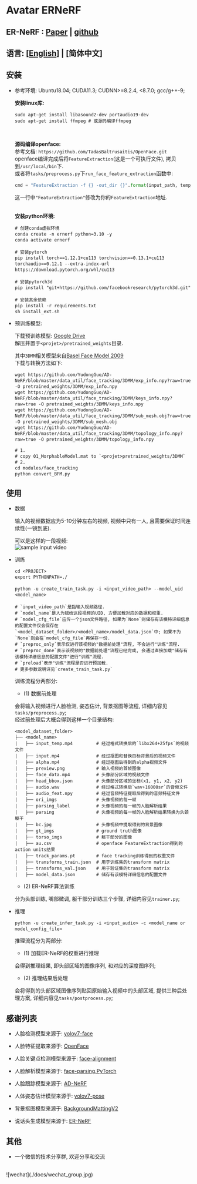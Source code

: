 # Avatar ERNeRF

## ER-NeRF : [Paper](https://arxiv.org/abs/2307.09323) | [github](https://github.com/Fictionarry/ER-NeRF.git)

## 语言: [[English](README.md)] | [简体中文]

## 安装

- 参考环境: Ubuntu18.04; CUDA11.3; CUDNN>=8.2.4, <8.7.0; gcc/g++-9;

    **安装linux库:**
    <br>
    ```shell
    sudo apt-get install libasound2-dev portaudio19-dev
    sudo apt-get install ffmpeg # 或源码编译ffmpeg
    ```
    <br>

    **源码编译openface:**
    <br>
    参考文档: `https://github.com/TadasBaltrusaitis/OpenFace.git`<br>
    openface编译完成后将`FeatureExtraction`(这是一个可执行文件), 拷贝到`/usr/local/bin`下.
    <br>
    或者将`tasks/preprocess.py`下`run_face_feature_extraction`函数中:
    ```python
    cmd = "FeatureExtraction -f {} -out_dir {}".format(input_path, temp_dir)
    ```
    这一行中`"FeatureExtraction"`修改为你的`FeatureExtraction`地址.
    <br>
    <br>

    **安装python环境:**
    <br>
    ```shell
    # 创建conda虚拟环境
    conda create -n ernerf python=3.10 -y
    conda activate ernerf

    # 安装pytorch
    pip install torch==1.12.1+cu113 torchvision==0.13.1+cu113 torchaudio==0.12.1 --extra-index-url https://download.pytorch.org/whl/cu113

    # 安装pytorch3d
    pip install "git+https://github.com/facebookresearch/pytorch3d.git"

    # 安装其余依赖
    pip install -r requirements.txt
    sh install_ext.sh
    ```

- 预训练模型:

    下载预训练模型: [Google Drive](https://drive.google.com/file/d/12kz5-UwWyKzTf7z2hFUO41Jx5wnTEbJy/view?usp=drive_link)<br>
    解压并置于`<projet>/pretrained_weights`目录.
    <br>

    其中`3DMM`相关模型来自[Basel Face Model 2009](https://faces.dmi.unibas.ch/bfm/main.php?nav=1-1-0&id=details)
    <br>
    下载与转换方法如下:

    ```shell
    wget https://github.com/YudongGuo/AD-NeRF/blob/master/data_util/face_tracking/3DMM/exp_info.npy?raw=true -O pretrained_weights/3DMM/exp_info.npy
    wget https://github.com/YudongGuo/AD-NeRF/blob/master/data_util/face_tracking/3DMM/keys_info.npy?raw=true -O pretrained_weights/3DMM/keys_info.npy
    wget https://github.com/YudongGuo/AD-NeRF/blob/master/data_util/face_tracking/3DMM/sub_mesh.obj?raw=true -O pretrained_weights/3DMM/sub_mesh.obj
    wget https://github.com/YudongGuo/AD-NeRF/blob/master/data_util/face_tracking/3DMM/topology_info.npy?raw=true -O pretrained_weights/3DMM/topology_info.npy
    ``` 

    ```shell
    # 1. 
    # copy 01_MorphableModel.mat to `<projet>pretrained_weights/3DMM`
    # 2.
    cd modules/face_tracking
    python convert_BFM.py
    ```

## 使用

- 数据

    输入的视频数据应为5-10分钟左右的视频, 视频中只有一人, 且需要保证时间连续性(一镜到底).
  
    可以是这样的一段视频:<br>
    ![sample input video](./docs/sample_video.gif)

- 训练

    ```shell
    cd <PROJECT>
    export PYTHONPATH=./

    python -u create_train_task.py -i <input_video_path> --model_uid <model_name>

    # `input_video_path`是指输入视频路径.
    # `model_name`是人为赋给这段视频的UID, 方便加载对应的数据和权重.
    # `model_cfg_file`应传一个json文件路径, 如果为`None`则储存有该模特详细信息的配置文件仅会保存在`<model_dataset_folder>/<model_name>/model_data.json`中; 如果不为`None`则会在`model_cfg_file`再保存一份.
    # `preproc_only`表示仅进行该视频的"数据前处理"流程, 不会进行"训练"流程.
    # `preproc_done`表示该视频的"数据前处理"流程已经完成, 会通过直接加载"储存有该模特详细信息的配置文件"进行"训练"流程.
    # `preload`表示"训练"流程是否进行预加载.
    # 更多参数说明详见`create_train_task.py`
    ```

    训练流程分两部分:
    <br>
    - (1) 数据前处理

    会将输入视频进行人脸检测, 姿态估计, 背景抠图等流程, 详细内容见`tasks/preprocess.py`;<br>
    经过前处理后大概会得到这样一个目录结构:
    ```
    <model_dataset_folder>
    ├── <model_name>
    |	├── input_temp.mp4         # 经过格式转换后的`libx264+25fps`的视频文件
    |	├── input.mp4              # 经过抠图和替换目标背景后的视频文件
    |	├── alpha.mp4              # 经过抠图后得到的alpha视频文件
    |	├── preview.png            # 输入视频的首帧图像
    |	├── face_data.mp4          # 头像部分区域的视频文件
    |	├── head_bbox.json         # 头像部分区域的坐标(x1, y1, x2, y2)
    |	├── audio.wav              # 经过格式转换后`wav+16000sr`的音频文件
    |	├── audio_feat.npy         # 经过音频特征提取后得到的音频特征文件
    |	├── ori_imgs               # 头像视频的每一帧
    |	├── parsing_label          # 头像视频的每一帧的人脸解析结果
    |	├── parsing                # 头像视频的每一帧的人脸解析结果转换为头颈躯干
    |	├── bc.jpg                 # 头像视频中提取得到的背景图像
    |	├── gt_imgs                # ground truth图像
    |	├── torso_imgs             # 躯干部分的图像
    |	├── au.csv                 # openface FeatureExtraction得到的action units结果
    |	├── track_params.pt        # face tracking训练得到的权重文件
    |	├── transforms_train.json  # 用于训练集的transform matrix
    |	├── transforms_val.json    # 用于验证集的transform matrix
    |	├── model_data.json        # 储存有该模特详细信息的配置文件

    ```

    - (2) ER-NeRF算法训练
    
    分为头部训练, 嘴部微调, 躯干部分训练三个步骤, 详细内容见`trainer.py`;<br>

- 推理

    ```shell
    python -u create_infer_task.py -i <input_audio> -c <model_name or model_config_file>
    ```

    推理流程分为两部分:
    <br>
    - (1) 加载ER-NeRF的权重进行推理
    
    会得到推理结果, 即头部区域的图像序列, 和对应的深度图序列; <br>
    
    - (2) 推理结果后处理

    会将得到的头部区域图像序列贴回原始输入视频中的头部区域, 提供三种后处理方案, 详细内容见`tasks/postprocess.py`;<br>


## 感谢列表

- 人脸检测模型来源于: [yolov7-face](https://github.com/derronqi/yolov7-face.git)

- 人脸特征提取来源于: [OpenFace](https://github.com/TadasBaltrusaitis/OpenFace.git)

- 人脸关键点检测模型来源于: [face-alignment](https://github.com/1adrianb/face-alignment.git)

- 人脸解析模型来源于: [face-parsing.PyTorch](https://github.com/zllrunning/face-parsing.PyTorch.git)

- 人脸跟踪模型来源于: [AD-NeRF](https://github.com/YudongGuo/AD-NeRF.git)

- 人体姿态估计模型来源于: [yolov7-pose](https://github.com/trancongman276/yolov7-pose.git)

- 背景抠图模型来源于: [BackgroundMattingV2](https://github.com/PeterL1n/BackgroundMattingV2.git)

- 说话头生成模型来源于: [ER-NeRF](https://github.com/Fictionarry/ER-NeRF.git)

## 其他

- 一个微信的技术分享群, 欢迎分享和交流
<br>
![wechat](./docs/wechat_group.jpg)
